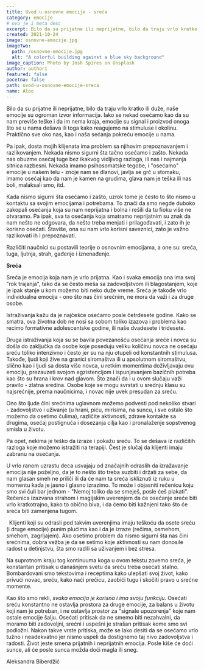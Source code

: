 ```yaml
---
title: Uvod u osnovne emocije - sreća
category: emocije
# ovo je i meta desc
excerpt: Bilo da su prijatne ili neprijatne, bilo da traju vrlo kratko ili duže, naše emocije su ogroman izvor informacija.
created: 2021-10-24
image: osnovne-emocije.jpg
imageTwo:
  path: /osnovne-emocije.jpg
  alt: "A colorful building against a blue sky background"
image_caption: Photo by Josh Spires on Unsplash
author: author1
featured: false
pocetna: false
path: uvod-u-osnovne-emocije-sreca
name: Aloo
---
```



Bilo da su prijatne ili neprijatne, bilo da traju vrlo kratko ili duže, naše emocije su ogroman izvor informacija. Iako se nekad osećamo kao da su nam previše teške i da im nema kraja, emocije su signal i proizvod onoga što se u nama dešava ili toga kako reagujemo na stimuluse i okolinu. Praktično sve oko nas, kao i naša sećanja pokreću emocije u nama.

Pa ipak, dosta mojih klijenata ima problem sa njihovim prepoznavanjem i razlikovanjem. Nekada nismo sigurni šta tačno osećamo i zašto. Nekada nas obuzme osećaj tuge bez ikakvog vidljivog razloga, ili nas i najmanja sitnica razbesni. Nekada imamo psihosomatske tegobe, i "osećamo" emocije u našem telu - znoje nam se dlanovi, javlja se grč u stomaku, imamo osećaj kao da nam je kamen na grudima, glava nam je teška ili nas boli, malaksali smo, itd.

Kada nismo sigurni šta osećamo i zašto, uzrok tome je često to što nismo u kontaktu sa svojim emocijama i potrebama. To znači da smo negde duboko zakopali osećanja koja su nam neprijatna i bolna i rešili da tu fioku više ne otvaramo. Pa ipak, sva ta osećanja koja smatramo neprijatnim su znak da nam nešto ne odgovara, da nešto treba menjati i prilagođavati, i zato ih je korisno osećati. Štaviše, ona su nam vrlo korisni saveznici, zato je važno razlikovati ih i prepoznavati.

Različiti naučnici su postavili teorije o osnovnim emocijama, a one su: sreća, tuga, ljutnja, strah, gađenje i iznenađenje.

**Sreća**

Sreća je emocija koja nam je vrlo prijatna. Kao i svaka emocija ona ima svoj "rok trajanja", tako da se često meša sa zadovoljstvom ili blagostanjem, koje je ipak stanje u kom možemo biti neko duže vreme. Sreća je takođe vrlo individualna emocija - ono što nas čini srećnim, ne mora da važi i za druge osobe. 

Istraživanja kažu da je najčešće osećamo posle četrdesete godine. Kako se smatra, ova životna dob ne nosi sa sobom toliko izazova i problema kao recimo formativne adolescentske godine, ili naše dvadesete i tridesete. 

Druga istraživanja koja su se bavila povezanošću osećanja sreće i novca su došla do zaključka da osobe koje poseduju veliku količinu novca ne osećaju sreću toliko intenzivno i često jer su na nju otupeli od konstantnih stimulusa. Takođe, ljudi koji žive na granici siromaštva ili u apsolutnom siromaštvu, slično kao i ljudi sa dosta više novca, u retkim momentima doživljavaju ovu emociju, prezauzeti svojom egzistencijom i ispunjavanjem bazičnih potreba kao što su hrana i krov nad glavom. Što znači da i u ovom slučaju važi pravilo - zlatna sredina. Osobe koje se mogu svrstati u srednju klasu su najsrećnije, prema naučnicima, i novac nije uvek presudan za sreću.

Ono što ljude čini srećnima uglavnom možemo podvesti pod nekoliko stvari - zadovoljstvo i uživanje (u hrani, piću, mirisima, na suncu, i sve ostalo što možemo da osetimo čulima), različite aktivnosti, zdrave kontakte sa drugima, osećaj postignuća i dosezanja cilja kao i pronalaženje sopstvenog smisla u životu.

Pa opet, nekima je teško da izraze i pokažu sreću. To se dešava iz različitih razloga koje možemo istražiti na terapiji. Čest je slučaj da klijenti imaju zabranu na osećanja. 

U vrlo ranom uzrastu deca usvajaju od značajnih odraslih da izražavanje emocija nije poželjno, da je to nešto što treba suzbiti i držati za sebe, da nam glasan smeh ne priliči ili da će nam ta sreća iskliznuti iz ruku u momentu kada je jasno i glasno izrazimo. To može i objasniti rečenicu koju smo svi čuli bar jednom - "Nemoj toliko da se smeješ, posle ćeš plakati". Rečenica izazvana strahom i magijskim uverenjem da će osećanje sreće biti vrlo kratkotrajno, kako to obično biva, i da ćemo biti kažnjeni tako što će sreća biti zamenjena tugom.

` `Klijenti koji su odrasli pod takvim uverenjima imaju teškoću da osete sreću (i druge emocije) punim plućima kao i da je izraze (rečima, osmehom, smehom, zagrljajem). Ako osetimo problem da nismo sigurni šta nas čini srećnima, dobra vežba je da se setimo koje aktivnosti su nam donosile radost u detinjstvu, šta smo radili sa uživanjem i bez stresa.

Na suprotnom kraju tog kontinuuma koga u ovom tekstu zovemo sreća, je konstantan pritisak u današnjem svetu da sreću treba osećati stalno. Bombardovani smo tekstovima i receptima kako ulepšati svoj život, kako privući novac, sreću, kako naći prečicu, zaobići tugu i skočiti pravo u srećne momente. 

Kao što smo rekli, *svaka emocija je korisna i ima svoju funkciju*. Osećati sreću konstantno ne ostavlja prostora za druge emocije, za balans u životu koji nam je potreban, i ne ostavlja prostor za "signale upozorenja" koje nam ostale emocije šalju. Osećati pritisak da ne smemo biti nezahvalni, da moramo biti zadovoljni, srećni i uspešni je strašan pritisak kome smo svi podložni. Nakon takve vrste pritiska, može se lako desiti da se osećamo vrlo tužno i neadekvatno jer nismo uspeli da dostignemo taj nivo zadovoljstva i radosti. Život jeste smena prijatnih i neprijatnih emocija. Posle kiše će doći sunce, ali će posle sunca možda doći magla ili sneg.

Aleksandra Biberdžić
